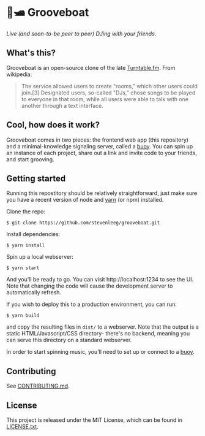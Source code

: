 # 💃🛥️ Grooveboat
_Live (and soon-to-be peer to peer) DJing with your friends._

## What's this?
Grooveboat is an open-source clone of the late [Turntable.fm](https://en.wikipedia.org/wiki/Turntable.fm).
From wikipedia:

> The service allowed users to create "rooms," which other users could join.[3] Designated users, so-called "DJs," chose songs to be played to everyone in that room, while all users were able to talk with one another through a text interface.

## Cool, how does it work?
Grooveboat comes in two pieces: the frontend web app (this repository) and a
minimal-knowledge signaling server, called a [buoy](https://github.com/stevenleeg/groovebuoy).
You can spin up an instance of each project, share out a link and invite code
to your friends, and start grooving.

## Getting started
Running this repostitory should be relatively straightforward, just make sure
you have a recent version of node and [yarn](http://gitlab.com/stevenleeg/grooveboat) (or npm) installed.

Clone the repo:

```
$ git clone https://github.com/stevenleeg/grooveboat.git
```

Install dependencies:

```
$ yarn install
```

Spin up a local webserver:

```
$ yarn start
```

And you'll be ready to go. You can visit http://localhost:1234 to see the UI.
Note that changing the code will cause the development server to automatically
refresh.

If you wish to deploy this to a production environment, you can run:

```
$ yarn build
```

and copy the resulting files in `dist/` to a webserver. Note that the output is
a static HTML/Javascript/CSS directory- there's no backend, meaning you can
serve this directory on a standard webserver.

In order to start spinning music, you'll need to set up or connect to a [buoy](https://github.com/stevenleeg/groovebuoy).

## Contributing
See [CONTRIBUTING.md](https://github.com/stevenleeg/grooveboat/blob/master/CONTRIBUTING.md).

## License
This project is released under the MIT License, which can be found in [LICENSE.txt](https://github.com/stevenleeg/grooveboat/blob/master/LICENSE.txt).
